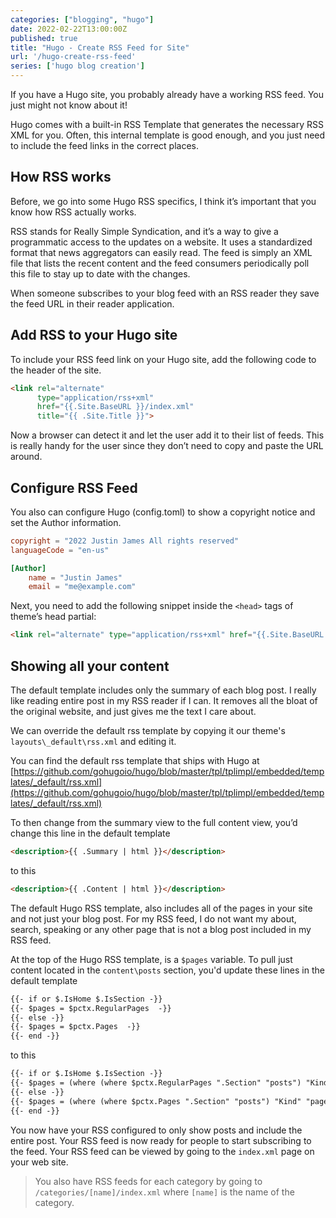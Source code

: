 ```yaml
---
categories: ["blogging", "hugo"]
date: 2022-02-22T13:00:00Z
published: true
title: "Hugo - Create RSS Feed for Site"
url: '/hugo-create-rss-feed'
series: ['hugo blog creation']
---
```


 If you have a Hugo site, you probably already have a working RSS feed. You just might not know about it!

Hugo comes with a built-in RSS Template that generates the necessary RSS XML for you. Often, this internal template is good enough, and you just need to include the feed links in the correct places.

<!--more-->

## How RSS works

Before, we go into some Hugo RSS specifics, I think it’s important that you know how RSS actually works.

RSS stands for Really Simple Syndication, and it’s a way to give a programmatic access to the updates on a website. It uses a standardized format that news aggregators can easily read. The feed is simply an XML file that lists the recent content and the feed consumers periodically poll this file to stay up to date with the changes.

When someone subscribes to your blog feed with an RSS reader they save the feed URL in their reader application.

## Add RSS to your Hugo site

To include your RSS feed link on your Hugo site, add the following code to the header of the site.

```html
<link rel="alternate"
      type="application/rss+xml"
      href="{{.Site.BaseURL }}/index.xml"
      title="{{ .Site.Title }}">
```

Now a browser can detect it and let the user add it to their list of feeds. This is really handy for the user since they don’t need to copy and paste the URL around.

## Configure RSS Feed

You also can configure Hugo (config.toml) to show a copyright notice and set the Author information.

```toml
copyright = "2022 Justin James All rights reserved"
languageCode = "en-us"

[Author]
    name = "Justin James"
    email = "me@example.com"
```

Next, you need to add the following snippet inside the `<head>` tags of theme’s head partial:

```html
<link rel="alternate" type="application/rss+xml" href="{{.Site.BaseURL }}/feed.xml" title="{{ .Site.Title }}">
```

## Showing all your content

The default template includes only the summary of each blog post. I really like reading entire post in my RSS reader if I can. It removes all the bloat of the original website, and just gives me the text I care about.

We can override the default rss template by copying it our theme's `layouts\_default\rss.xml` and editing it.

You can find the default rss template that ships with Hugo at [https://github.com/gohugoio/hugo/blob/master/tpl/tplimpl/embedded/templates/_default/rss.xml](https://github.com/gohugoio/hugo/blob/master/tpl/tplimpl/embedded/templates/_default/rss.xml)

To then change from the summary view to the full content view, you’d change this line in the default template

```html
<description>{{ .Summary | html }}</description>
```

to this

```html
<description>{{ .Content | html }}</description>
```

The default Hugo RSS template, also includes all of the pages in your site and not just your blog post.  For my RSS feed, I do not want my about, search, speaking or any other page that is not a blog post included in my RSS feed.

At the top of the Hugo RSS template, is a `$pages` variable. To pull just content located in the `content\posts` section, you'd update these lines in the default template

```html
{{- if or $.IsHome $.IsSection -}}
{{- $pages = $pctx.RegularPages  -}}
{{- else -}}
{{- $pages = $pctx.Pages  -}}
{{- end -}}
```

to this

```html
{{- if or $.IsHome $.IsSection -}}
{{- $pages = (where (where $pctx.RegularPages ".Section" "posts") "Kind" "page")  -}}
{{- else -}}
{{- $pages = (where (where $pctx.Pages ".Section" "posts") "Kind" "page")  -}}
{{- end -}}
```

You now have your RSS configured to only show posts and include the entire post.  Your RSS feed is now ready for people to start subscribing to the feed.  Your RSS feed can be viewed by going to the `index.xml` page on your web site.

> You also have RSS feeds for each category by going to `/categories/[name]/index.xml` where `[name]` is the name of the category.
